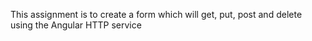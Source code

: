 This assignment is to create a form which will get, put, post and delete using the Angular HTTP service